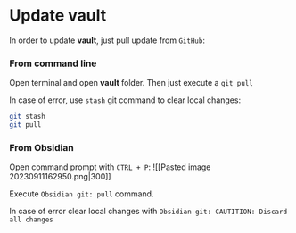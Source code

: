 # Update vault
In order to update **vault**, just pull update from `GitHub`:

### From command line
Open terminal and open **vault** folder. Then just execute a `git pull`

In case of error, use `stash` git command to clear local changes:
```sh
git stash
git pull
```

### From Obsidian
Open command prompt with `CTRL + P`:
![[Pasted image 20230911162950.png|300]]

Execute `Obsidian git: pull` command. 

In case of error clear local changes with `Obsidian git: CAUTITION: Discard all changes`
